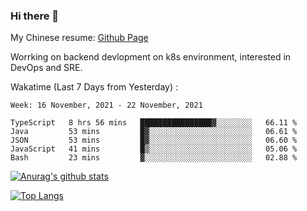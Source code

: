 ### Hi there 👋

My Chinese resume: [Github Page](https://spencercjh.github.io/resume/)

Worrking on backend devlopment on k8s environment, interested in DevOps and SRE.

Wakatime (Last 7 Days from Yesterday) :

<!--START_SECTION:waka-->
```text
Week: 16 November, 2021 - 22 November, 2021

TypeScript   8 hrs 56 mins   ████████████████▓░░░░░░░░   66.11 % 
Java         53 mins         █▓░░░░░░░░░░░░░░░░░░░░░░░   06.61 % 
JSON         53 mins         █▓░░░░░░░░░░░░░░░░░░░░░░░   06.60 % 
JavaScript   41 mins         █▒░░░░░░░░░░░░░░░░░░░░░░░   05.06 % 
Bash         23 mins         ▓░░░░░░░░░░░░░░░░░░░░░░░░   02.88 % 
```
<!--END_SECTION:waka-->

[![Anurag's github stats](https://github-readme-stats.vercel.app/api?username=spencercjh&theme=tokyonight&show_icons=true)](https://github.com/anuraghazra/github-readme-stats)

[![Top Langs](https://github-readme-stats.vercel.app/api/top-langs/?username=spencercjh&layout=compact&theme=tokyonight)](https://github.com/anuraghazra/github-readme-stats)
